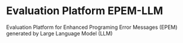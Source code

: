 # Evaluation Platform EPEM-LLM

Evaluation Platform for Enhanced Programing Error Messages (EPEM) generated by Large Language Model (LLM)




